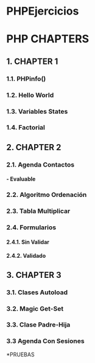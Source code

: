 # PHPEjercicios


# PHP CHAPTERS

## 1. CHAPTER 1

### 1.1. PHPinfo()
### 1.2. Hello World
### 1.3. Variables States
### 1.4. Factorial

## 2. CHAPTER 2

### 2.1. Agenda Contactos
####    - Evaluable
### 2.2. Algoritmo Ordenación
### 2.3. Tabla Multiplicar
### 2.4. Formularios
####    2.4.1. Sin Validar
####    2.4.2. Validado

## 3. CHAPTER 3

### 3.1. Clases Autoload
### 3.2. Magic Get-Set
### 3.3. Clase Padre-Hija
### 3.3 Agenda Con Sesiones

*PRUEBAS
